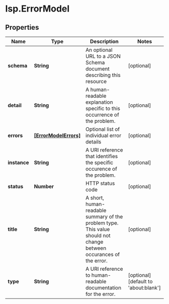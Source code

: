 # Isp.ErrorModel

## Properties

Name | Type | Description | Notes
------------ | ------------- | ------------- | -------------
**schema** | **String** | An optional URL to a JSON Schema document describing this resource | [optional] 
**detail** | **String** | A human-readable explanation specific to this occurrence of the problem. | [optional] 
**errors** | [**[ErrorModelErrors]**](ErrorModelErrors.md) | Optional list of individual error details | [optional] 
**instance** | **String** | A URI reference that identifies the specific occurence of the problem. | [optional] 
**status** | **Number** | HTTP status code | [optional] 
**title** | **String** | A short, human-readable summary of the problem type. This value should not change between occurances of the error. | [optional] 
**type** | **String** | A URI reference to human-readable documentation for the error. | [optional] [default to &#39;about:blank&#39;]


